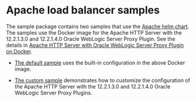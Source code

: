 # Apache load balancer samples

The sample package contains two samples that use the [Apache helm chart](../apache-webtier/README.md). The samples use the Docker image for the Apache HTTP Server with the 12.2.1.3.0 and 12.2.1.4.0 Oracle WebLogic Server Proxy Plugin.  See the details in [Apache HTTP Server with Oracle WebLogic Server Proxy Plugin on Docker](https://github.com/oracle/docker-images/tree/master/OracleWebLogic/samples/12213-webtier-apache).

* [The default sample](default-sample/README.md) uses the built-in configuration in the above Docker image.

* [The custom sample](custom-sample/README.md) demonstrates how to customize the configuration of the Apache HTTP Server with the 12.2.1.3.0  and 12.2.1.4.0 Oracle WebLogic Server Proxy Plugins.

